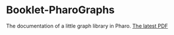 # Booklet-PharoGraphs

The documentation of a little graph library in Pharo.
[The latest PDF](https://github.com/SquareBracketAssociates/Booklet-PharoGraphs/releases/download/latest/PharoGraphs.pdf)
